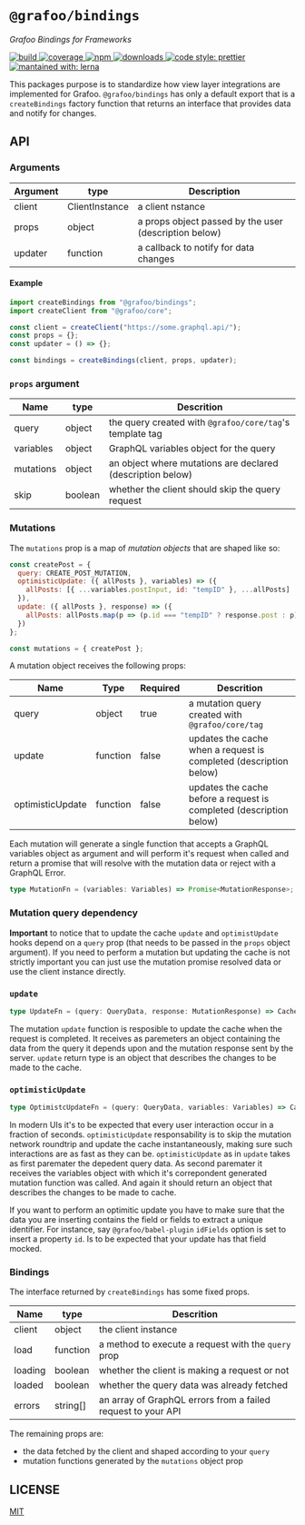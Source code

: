 # `@grafoo/bindings`

<p><i>Grafoo Bindings for Frameworks</i></p>

<p>
  <a href=https://circleci.com/gh/grafoojs/grafoo>
    <img
      src=https://img.shields.io/circleci/project/github/grafoojs/grafoo/master.svg?label=build
      alt=build
    />
  </a>
  <a href=https://codecov.io/github/grafoojs/grafoo>
    <img
      src=https://img.shields.io/codecov/c/github/grafoojs/grafoo/master.svg
      alt="coverage"
    />
  </a>
  <a href=https://www.npmjs.com/package/@grafoo/bindings>
    <img
      src=https://img.shields.io/npm/v/@grafoo/bindings.svg
      alt=npm
    >
  </a>
  <a href=https://www.npmjs.com/package/@grafoo/bindings>
    <img
      src=https://img.shields.io/npm/dm/@grafoo/bindings.svg
      alt=downloads
    >
  </a>
  <a href=https://prettier.io>
    <img
      src=https://img.shields.io/badge/code_style-prettier-ff69b4.svg
      alt="code style: prettier"
    />
  </a>
  <a href=https://lernajs.io>
    <img
      src=https://img.shields.io/badge/maintained%20with-lerna-cc00ff.svg
      alt="mantained with: lerna"
    />
  </a>
</p>

This packages purpose is to standardize how view layer integrations are implemented for Grafoo. `@grafoo/bindings` has only a default export that is a `createBindings` factory function that returns an interface that provides data and notify for changes.

## API

### Arguments

| Argument | type           | Description                                           |
| -------- | -------------- | ----------------------------------------------------- |
| client   | ClientInstance | a client nstance                                      |
| props    | object         | a props object passed by the user (description below) |
| updater  | function       | a callback to notify for data changes                 |

#### Example

```js
import createBindings from "@grafoo/bindings";
import createClient from "@grafoo/core";

const client = createClient("https://some.graphql.api/");
const props = {};
const updater = () => {};

const bindings = createBindings(client, props, updater);
```

### `props` argument

| Name      | type    | Descrition                                                 |
| --------- | ------- | ---------------------------------------------------------- |
| query     | object  | the query created with `@grafoo/core/tag`'s template tag   |
| variables | object  | GraphQL variables object for the query                     |
| mutations | object  | an object where mutations are declared (description below) |
| skip      | boolean | whether the client should skip the query request           |

### Mutations

The `mutations` prop is a map of _mutation objects_ that are shaped like so:

```js
const createPost = {
  query: CREATE_POST_MUTATION,
  optimisticUpdate: ({ allPosts }, variables) => ({
    allPosts: [{ ...variables.postInput, id: "tempID" }, ...allPosts]
  }),
  update: ({ allPosts }, response) => ({
    allPosts: allPosts.map(p => (p.id === "tempID" ? response.post : p))
  })
};

const mutations = { createPost };
```

A mutation object receives the following props:

| Name             | Type     | Required | Descrition                                                          |
| ---------------- | -------- | -------- | ------------------------------------------------------------------- |
| query            | object   | true     | a mutation query created with `@grafoo/core/tag`                    |
| update           | function | false    | updates the cache when a request is completed (description below)   |
| optimisticUpdate | function | false    | updates the cache before a request is completed (description below) |

Each mutation will generate a single function that accepts a GraphQL variables object as argument and will perform it's request when called and return a promise that will resolve with the mutation data or reject with a GraphQL Error.

```ts
type MutationFn = (variables: Variables) => Promise<MutationResponse>;
```

### Mutation query dependency

**Important** to notice that to update the cache `update` and `optimistUpdate` hooks depend on a `query` prop (that needs to be passed in the `props` object argument). If you need to perform a mutation but updating the cache is not strictly important you can just use the mutation promise resolved data or use the client instance directly.

### `update`

```ts
type UpdateFn = (query: QueryData, response: MutationResponse) => CacheUpdate;
```

The mutation `update` function is resposible to update the cache when the request is completed. It receives as paremeters an object containing the data from the query it depends upon and the mutation response sent by the server. `update` return type is an object that describes the changes to be made to the cache.

### `optimisticUpdate`

```ts
type OptimistcUpdateFn = (query: QueryData, variables: Variables) => CacheUpdate;
```

In modern UIs it's to be expected that every user interaction occur in a fraction of seconds. `optimisticUpdate` responsability is to skip the mutation network roundtrip and update the cache instantaneously, making sure such interactions are as fast as they can be. `optimisticUpdate` as in `update` takes as first paremater the depedent query data. As second paremater it receives the variables object with which it's correpondent generated mutation function was called. And again it should return an object that describes the changes to be made to cache.

If you want to perform an optimitic update you have to make sure that the data you are inserting contains the field or fields to extract a unique identifier. For instance, say `@grafoo/babel-plugin` `idFields` option is set to insert a property `id`. Is to be expected that your update has that field mocked.

### Bindings

The interface returned by `createBindings` has some fixed props.

| Name    | type     | Descrition                                                   |
| ------- | -------- | ------------------------------------------------------------ |
| client  | object   | the client instance                                          |
| load    | function | a method to execute a request with the `query` prop          |
| loading | boolean  | whether the client is making a request or not                |
| loaded  | boolean  | whether the query data was already fetched                   |
| errors  | string[] | an array of GraphQL errors from a failed request to your API |

The remaining props are:

- the data fetched by the client and shaped according to your `query`
- mutation functions generated by the `mutations` object prop

## LICENSE

[MIT](https://github.com/grafoojs/grafoo/blob/master/LICENSE)
